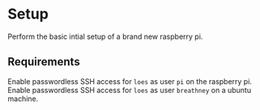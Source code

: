 Setup
=====

Perform the basic intial setup of a brand new raspberry pi.

Requirements
------------

Enable passwordless SSH access for `loes` as user `pi` on the raspberry pi.
Enable passwordless SSH access for `loes` as user `breathney` on a ubuntu machine.
